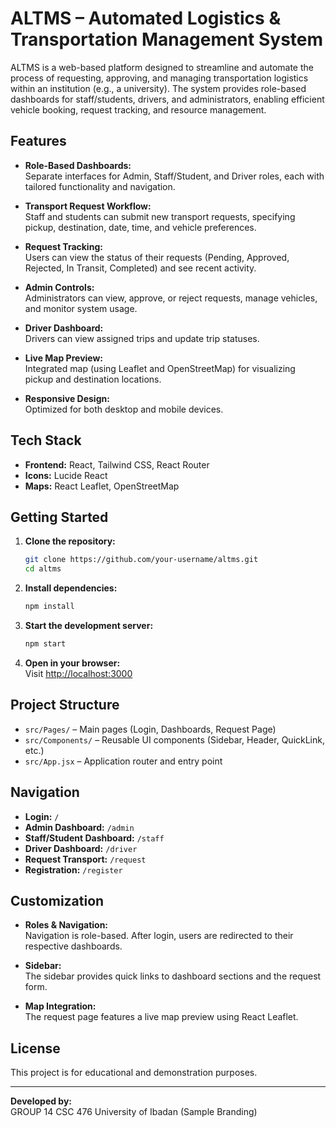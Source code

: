 # ALTMS – Automated Logistics & Transportation Management System

ALTMS is a web-based platform designed to streamline and automate the process of requesting, approving, and managing transportation logistics within an institution (e.g., a university). The system provides role-based dashboards for staff/students, drivers, and administrators, enabling efficient vehicle booking, request tracking, and resource management.

## Features

- **Role-Based Dashboards:**  
  Separate interfaces for Admin, Staff/Student, and Driver roles, each with tailored functionality and navigation.

- **Transport Request Workflow:**  
  Staff and students can submit new transport requests, specifying pickup, destination, date, time, and vehicle preferences.

- **Request Tracking:**  
  Users can view the status of their requests (Pending, Approved, Rejected, In Transit, Completed) and see recent activity.

- **Admin Controls:**  
  Administrators can view, approve, or reject requests, manage vehicles, and monitor system usage.

- **Driver Dashboard:**  
  Drivers can view assigned trips and update trip statuses.

- **Live Map Preview:**  
  Integrated map (using Leaflet and OpenStreetMap) for visualizing pickup and destination locations.

- **Responsive Design:**  
  Optimized for both desktop and mobile devices.

## Tech Stack

- **Frontend:** React, Tailwind CSS, React Router
- **Icons:** Lucide React
- **Maps:** React Leaflet, OpenStreetMap

## Getting Started

1. **Clone the repository:**
   ```sh
   git clone https://github.com/your-username/altms.git
   cd altms
   ```

2. **Install dependencies:**
   ```sh
   npm install
   ```

3. **Start the development server:**
   ```sh
   npm start
   ```

4. **Open in your browser:**  
   Visit [http://localhost:3000](http://localhost:3000)

## Project Structure

- `src/Pages/` – Main pages (Login, Dashboards, Request Page)
- `src/Components/` – Reusable UI components (Sidebar, Header, QuickLink, etc.)
- `src/App.jsx` – Application router and entry point

## Navigation

- **Login:** `/`
- **Admin Dashboard:** `/admin`
- **Staff/Student Dashboard:** `/staff`
- **Driver Dashboard:** `/driver`
- **Request Transport:** `/request`
- **Registration:** `/register`

## Customization

- **Roles & Navigation:**  
  Navigation is role-based. After login, users are redirected to their respective dashboards.

- **Sidebar:**  
  The sidebar provides quick links to dashboard sections and the request form.

- **Map Integration:**  
  The request page features a live map preview using React Leaflet.

## License

This project is for educational and demonstration purposes.

---

**Developed by:**  
GROUP 14 CSC 476 
University of Ibadan (Sample Branding)
